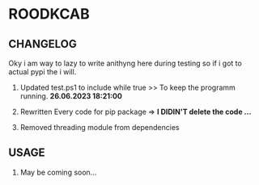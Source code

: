 # ROODKCAB

## CHANGELOG

Oky i am way to lazy to write anithyng here during testing so if i got to actual pypi the i will.

1. Updated test.ps1 to include while true >> To keep the programm running. **26.06.2023 18:21:00**

2. Rewritten Every code for pip package => **I DIDIN'T delete the code ...**

3. Removed threading module from dependencies 

## USAGE

1. May be coming soon...
